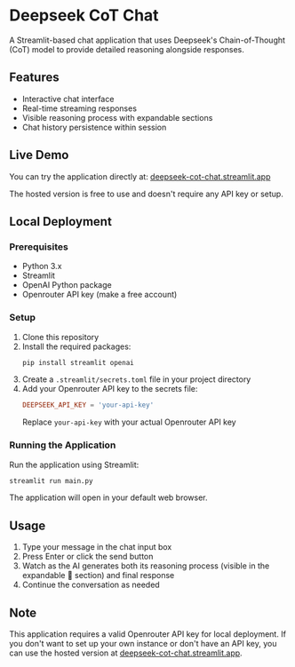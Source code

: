 # Deepseek CoT Chat

A Streamlit-based chat application that uses Deepseek's Chain-of-Thought (CoT) model to provide detailed reasoning alongside responses.

## Features

- Interactive chat interface
- Real-time streaming responses
- Visible reasoning process with expandable sections
- Chat history persistence within session

## Live Demo

You can try the application directly at: [deepseek-cot-chat.streamlit.app](https://deepseek-cot-chat.streamlit.app)

The hosted version is free to use and doesn't require any API key or setup.

## Local Deployment

### Prerequisites

- Python 3.x
- Streamlit
- OpenAI Python package
- Openrouter API key (make a free account)

### Setup

1. Clone this repository
2. Install the required packages:
   ```bash
   pip install streamlit openai
   ```
3. Create a `.streamlit/secrets.toml` file in your project directory
4. Add your Openrouter API key to the secrets file:
   ```toml
   DEEPSEEK_API_KEY = 'your-api-key'
   ```
   Replace `your-api-key` with your actual Openrouter API key

### Running the Application

Run the application using Streamlit:
```bash
streamlit run main.py
```

The application will open in your default web browser.

## Usage

1. Type your message in the chat input box
2. Press Enter or click the send button
3. Watch as the AI generates both its reasoning process (visible in the expandable 🧠 section) and final response
4. Continue the conversation as needed

## Note

This application requires a valid Openrouter API key for local deployment. If you don't want to set up your own instance or don't have an API key, you can use the hosted version at [deepseek-cot-chat.streamlit.app](https://deepseek-cot-chat.streamlit.app).
